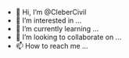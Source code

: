 - 👋 Hi, I’m @CleberCivil
- 👀 I’m interested in ...
- 🌱 I’m currently learning ...
- 💞️ I’m looking to collaborate on ...
- 📫 How to reach me ...

<!---
CleberCivil/CleberCivil is a ✨ special ✨ repository because its `README.md` (this file) appears on your GitHub profile.
You can click the Preview link to take a look at your changes.
--->
